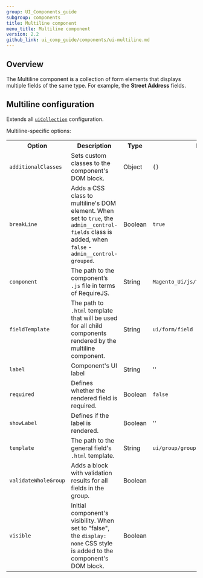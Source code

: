 ```yaml
---
group: UI_Components_guide
subgroup: components
title: Multiline component
menu_title: Multiline component
version: 2.2
github_link: ui_comp_guide/components/ui-multiline.md
---
```


## Overview

The Multiline component is a collection of form elements that displays multiple fields of the same type. For example, the **Street Address** fields.

## Multiline configuration
Extends all [`uiCollection`]({{page.baseurl}}/ui_comp_guide/concepts/ui_comp_uicollection_concept.html) configuration.

Multiline-specific options:

<table>
  <tr>
    <th>
      Option
    </th>
    <th>
      Description
    </th>
    <th>
      Type
    </th>
    <th>
      Default
    </th>
  </tr>
  <tr>
    <td>
      <code>additionalClasses</code>
    </td>
    <td>
      Sets custom classes to the component's DOM block.
    </td>
    <td>
      Object
    </td>
    <td>
      <code>{}</code>
    </td>
  </tr>
  <tr>
    <td>
      <code>breakLine</code>
    </td>
    <td>
      Adds a CSS class to multiline's DOM element. When set to
      <code>true</code>, the <code>admin__control-fields</code> class is
      added, when <code>false</code> - <code>admin__control-grouped</code>.
    </td>
    <td>
      Boolean
    </td>
    <td>
      <code>true</code>
    </td>
  </tr>
  <tr>
    <td>
      <code>component</code>
    </td>
    <td>
      The path to the component’s <code>.js</code> file in terms of
      RequireJS.
    </td>
    <td>
      String
    </td>
    <td>
      <code>Magento_Ui/js/form/components/group</code>
    </td>
  </tr>
  <tr>
    <td>
      <code>fieldTemplate</code>
    </td>
    <td>
      The path to <code>.html</code> template that will be used for
      all child components rendered by the multiline component.
    </td>
    <td>
      String
    </td>
    <td>
      <code>ui/form/field</code>
    </td>
  </tr>
  <tr>
    <td>
      <code>label</code>
    </td>
    <td>
      Component's UI label
    </td>
    <td>
      String
    </td>
    <td>
      ''
    </td>
  </tr>
  <tr>
    <td>
      <code>required</code>
    </td>
    <td>
      Defines whether the rendered field is required.
    </td>
    <td>
      Boolean
    </td>
    <td>
      <code>false</code>
    </td>
  </tr>
  <tr>
    <td>
      <code>showLabel</code>
    </td>
    <td>
      Defines if the label is rendered.
    </td>
    <td>
      Boolean
    </td>
    <td>
      ''
    </td>
  </tr>
  <tr>
    <td>
      <code>template</code>
    </td>
    <td>
      The path to the general field's <code>.html</code> template.
    </td>
    <td>
      String
    </td>
    <td>
      <code>ui/group/group</code>
    </td>
  </tr>
  <tr>
    <td>
      <code>validateWholeGroup</code>
    </td>
    <td>
      Adds a block with validation results for all fields in the
      group.
    </td>
    <td>
      Boolean
    </td>
    <td></td>
  </tr>
  <tr>
    <td>
      <code>visible</code>
    </td>
    <td>
      Initial component's visibility. When set to "false", the
      <code>display: none</code> CSS style is added to the
      component's DOM block.
    </td>
    <td>
      Boolean
    </td>
    <td></td>
  </tr>
</table>
